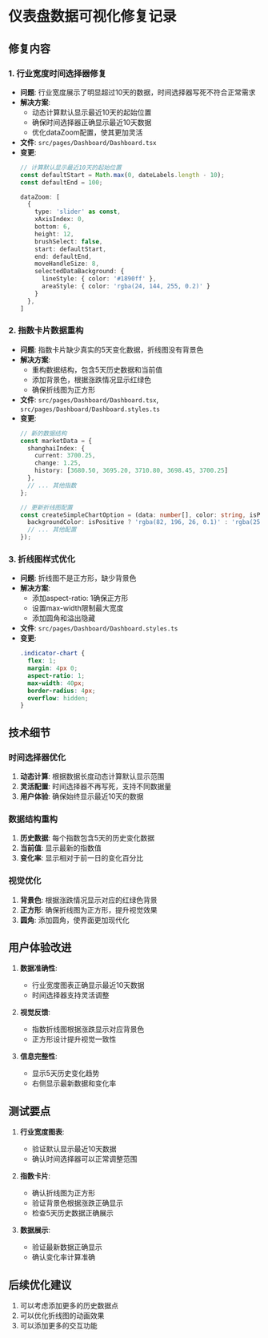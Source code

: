 # 仪表盘数据可视化修复记录

## 修复内容

### 1. 行业宽度时间选择器修复
- **问题**: 行业宽度展示了明显超过10天的数据，时间选择器写死不符合正常需求
- **解决方案**: 
  - 动态计算默认显示最近10天的起始位置
  - 确保时间选择器正确显示最近10天数据
  - 优化dataZoom配置，使其更加灵活
- **文件**: `src/pages/Dashboard/Dashboard.tsx`
- **变更**:
  ```typescript
  // 计算默认显示最近10天的起始位置
  const defaultStart = Math.max(0, dateLabels.length - 10);
  const defaultEnd = 100;

  dataZoom: [
    { 
      type: 'slider' as const, 
      xAxisIndex: 0, 
      bottom: 6, 
      height: 12, 
      brushSelect: false,
      start: defaultStart, 
      end: defaultEnd,
      moveHandleSize: 8,
      selectedDataBackground: {
        lineStyle: { color: '#1890ff' },
        areaStyle: { color: 'rgba(24, 144, 255, 0.2)' }
      }
    },
  ]
  ```

### 2. 指数卡片数据重构
- **问题**: 指数卡片缺少真实的5天变化数据，折线图没有背景色
- **解决方案**: 
  - 重构数据结构，包含5天历史数据和当前值
  - 添加背景色，根据涨跌情况显示红绿色
  - 确保折线图为正方形
- **文件**: `src/pages/Dashboard/Dashboard.tsx`, `src/pages/Dashboard/Dashboard.styles.ts`
- **变更**:
  ```typescript
  // 新的数据结构
  const marketData = {
    shanghaiIndex: {
      current: 3700.25,
      change: 1.25,
      history: [3680.50, 3695.20, 3710.80, 3698.45, 3700.25]
    },
    // ... 其他指数
  };

  // 更新折线图配置
  const createSimpleChartOption = (data: number[], color: string, isPositive: boolean) => ({
    backgroundColor: isPositive ? 'rgba(82, 196, 26, 0.1)' : 'rgba(255, 77, 79, 0.1)',
    // ... 其他配置
  });
  ```

### 3. 折线图样式优化
- **问题**: 折线图不是正方形，缺少背景色
- **解决方案**: 
  - 添加aspect-ratio: 1确保正方形
  - 设置max-width限制最大宽度
  - 添加圆角和溢出隐藏
- **文件**: `src/pages/Dashboard/Dashboard.styles.ts`
- **变更**:
  ```css
  .indicator-chart {
    flex: 1;
    margin: 4px 0;
    aspect-ratio: 1;
    max-width: 40px;
    border-radius: 4px;
    overflow: hidden;
  }
  ```

## 技术细节

### 时间选择器优化
1. **动态计算**: 根据数据长度动态计算默认显示范围
2. **灵活配置**: 时间选择器不再写死，支持不同数据量
3. **用户体验**: 确保始终显示最近10天的数据

### 数据结构重构
1. **历史数据**: 每个指数包含5天的历史变化数据
2. **当前值**: 显示最新的指数值
3. **变化率**: 显示相对于前一日的变化百分比

### 视觉优化
1. **背景色**: 根据涨跌情况显示对应的红绿色背景
2. **正方形**: 确保折线图为正方形，提升视觉效果
3. **圆角**: 添加圆角，使界面更加现代化

## 用户体验改进

1. **数据准确性**: 
   - 行业宽度图表正确显示最近10天数据
   - 时间选择器支持灵活调整

2. **视觉反馈**:
   - 指数折线图根据涨跌显示对应背景色
   - 正方形设计提升视觉一致性

3. **信息完整性**:
   - 显示5天历史变化趋势
   - 右侧显示最新数据和变化率

## 测试要点

1. **行业宽度图表**:
   - 验证默认显示最近10天数据
   - 确认时间选择器可以正常调整范围

2. **指数卡片**:
   - 确认折线图为正方形
   - 验证背景色根据涨跌正确显示
   - 检查5天历史数据正确展示

3. **数据展示**:
   - 验证最新数据正确显示
   - 确认变化率计算准确

## 后续优化建议

1. 可以考虑添加更多的历史数据点
2. 可以优化折线图的动画效果
3. 可以添加更多的交互功能
